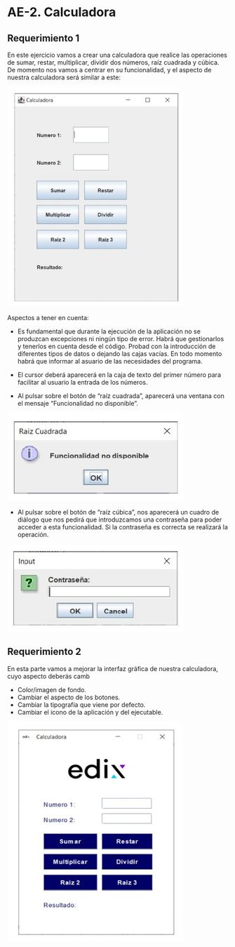 # AE-2. Calculadora

## Requerimiento 1
En este ejercicio vamos a crear una calculadora que realice las operaciones de sumar, restar, multiplicar, dividir dos números, raíz cuadrada y cúbica. De momento nos vamos a centrar en su funcionalidad, y el aspecto de nuestra calculadora será similar a este:

<img src="Imagenes/01.jpg" width="400" height="500"> </br>

Aspectos a tener en cuenta:

- Es fundamental que durante la ejecución de la aplicación no se produzcan excepciones ni ningún tipo de error. Habrá que gestionarlos y tenerlos en cuenta desde el código. Probad con la introducción de diferentes tipos de datos o dejando las cajas vacías. En todo momento habrá que informar al asuario de las necesidades del programa.
  
- El cursor deberá aparecerá en la caja de texto del primer número para facilitar al usuario la entrada de los números.
  
- Al pulsar sobre el botón de “raíz cuadrada”, aparecerá una ventana con el mensaje “Funcionalidad no disponible”.
  
<img src="Imagenes/02.jpg" width="400" height="200"> </br>

- Al pulsar sobre el botón de “raíz cúbica”, nos aparecerá un cuadro de diálogo que nos pedirá que introduzcamos una contraseña para poder acceder a esta funcionalidad. Si la contraseña es correcta se realizará la operación.

<img src="Imagenes/03.jpg" width="400" height="200"> </br>


## Requerimiento 2
En esta parte vamos a mejorar la interfaz gráfica de nuestra calculadora, cuyo aspecto deberás camb

- Color/imagen de fondo.
- Cambiar el aspecto de los botones.
- Cambiar la tipografía que viene por defecto.
- Cambiar el icono de la aplicación y del ejecutable.

<img src="Imagenes/04.jpg" width="400" height="500"> </br>
